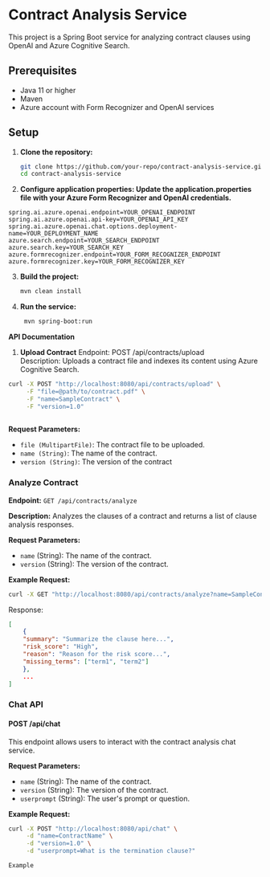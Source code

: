 # Contract Analysis Service

This project is a Spring Boot service for analyzing contract clauses using OpenAI and Azure Cognitive Search.

## Prerequisites

- Java 11 or higher
- Maven
- Azure account with Form Recognizer and OpenAI services

## Setup

1. **Clone the repository:**
   ```bash
   git clone https://github.com/your-repo/contract-analysis-service.git
   cd contract-analysis-service
   ```

2. **Configure application properties: Update the application.properties file with your Azure Form Recognizer and OpenAI credentials.**

```
spring.ai.azure.openai.endpoint=YOUR_OPENAI_ENDPOINT
spring.ai.azure.openai.api-key=YOUR_OPENAI_API_KEY
spring.ai.azure.openai.chat.options.deployment-name=YOUR_DEPLOYMENT_NAME
azure.search.endpoint=YOUR_SEARCH_ENDPOINT
azure.search.key=YOUR_SEARCH_KEY
azure.formrecognizer.endpoint=YOUR_FORM_RECOGNIZER_ENDPOINT
azure.formrecognizer.key=YOUR_FORM_RECOGNIZER_KEY
```

3. **Build the project:**  
   ```bash
   mvn clean install
   ```  

4. **Run the service:**  
   ```bash  
    mvn spring-boot:run 
    ```

**API Documentation**
1. **Upload Contract**
Endpoint: POST /api/contracts/upload  
Description: Uploads a contract file and indexes its content using Azure Cognitive Search.
```bash
curl -X POST "http://localhost:8080/api/contracts/upload" \
     -F "file=@path/to/contract.pdf" \
     -F "name=SampleContract" \
     -F "version=1.0"
     
```
**Request Parameters:**
- `file (MultipartFile)`: The contract file to be uploaded.
- `name (String)`: The name of the contract.
- `version (String)`: The version of the contract

### Analyze Contract

**Endpoint:** `GET /api/contracts/analyze`

**Description:** Analyzes the clauses of a contract and returns a list of clause analysis responses.

**Request Parameters:**
- `name` (String): The name of the contract.
- `version` (String): The version of the contract.

**Example Request:**
```bash
curl -X GET "http://localhost:8080/api/contracts/analyze?name=SampleContract&version=1.0"
```

Response:
```json
[
    {
    "summary": "Summarize the clause here...",
    "risk_score": "High",
    "reason": "Reason for the risk score...",
    "missing_terms": ["term1", "term2"]
    },
    ...
]
```

### Chat API

#### POST /api/chat

This endpoint allows users to interact with the contract analysis chat service.

**Request Parameters:**

- `name` (String): The name of the contract.
- `version` (String): The version of the contract.
- `userprompt` (String): The user's prompt or question.

**Example Request:**

```bash
curl -X POST "http://localhost:8080/api/chat" \
     -d "name=ContractName" \
     -d "version=1.0" \
     -d "userprompt=What is the termination clause?"

Example 